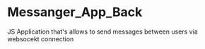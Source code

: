 # Messanger_App_Back
JS Application that's allows to send messages between users via websocekt connection 
